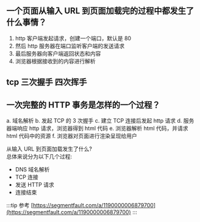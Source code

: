 ## 一个页面从输入 URL 到页面加载完的过程中都发生了什么事情？

1. http 客户端发起请求，创建一个端口，默认是 80
2. 然后 http 服务器在端口监听客户端的发送请求
3. 最后服务器向客户端返回状态和内容
4. 浏览器根据接收到的内容进行解析

## tcp 三次握手 四次挥手

## 一次完整的 HTTP 事务是怎样的一个过程？

a. 域名解析
b. 发起 TCP 的 3 次握手
c. 建立 TCP 连接后发起 http 请求
d. 服务器端响应 http 请求，浏览器得到 html 代码
e. 浏览器解析 html 代码，并请求 html 代码中的资源
f. 浏览器对页面进行渲染呈现给用户

从输入 URL 到页面加载发生了什么?  
总体来说分为以下几个过程:

- DNS 域名解析
- TCP 连接
- 发送 HTTP 请求
- 连接结束

:::tip 参考
[https://segmentfault.com/a/1190000006879700](https://segmentfault.com/a/1190000006879700)
:::
